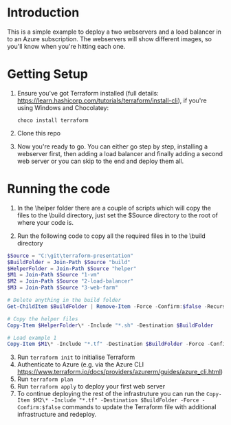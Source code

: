 # Introduction
This is a simple example to deploy a two webservers and a load balancer in to an Azure subscription. The webservers will show different images, so you'll know when you're hitting each one.

# Getting Setup
1. Ensure you've got Terraform installed (full details: https://learn.hashicorp.com/tutorials/terraform/install-cli), if you're using Windows and Chocolatey:

    `choco install terraform`

2. Clone this repo
3. Now you're ready to go. You can either go step by step, installing a webserver first, then adding a load balancer and finally adding a second web server or you can skip to the end and deploy them all.

# Running the code
1. In the \helper folder there are a couple of scripts which will copy the files to the \build directory, just set the $Source directory to the root of where your code is.

2. Run the following code to copy all the required files in to the \build directory

````powershell
$Source = "C:\git\terraform-presentation"
$BuildFolder = Join-Path $Source "build"
$HelperFolder = Join-Path $Source "helper"
$M1 = Join-Path $Source "1-vm"
$M2 = Join-Path $Source "2-load-balancer"
$M3 = Join-Path $Source "3-web-farm"

# Delete anything in the build folder
Get-ChildItem $BuildFolder | Remove-Item -Force -Confirm:$false -Recurse

# Copy the helper files
Copy-Item $HelperFolder\* -Include "*.sh" -Destination $BuildFolder

# Load example 1
Copy-Item $M1\* -Include "*.tf" -Destination $BuildFolder -Force -Confirm:$false
````

3. Run `terraform init` to initialise Terraform
4. Authenticate to Azure (e.g. via the Azure CLI https://www.terraform.io/docs/providers/azurerm/guides/azure_cli.html)
5. Run `terraform plan`
6. Run `terraform apply` to deploy your first web server
7. To continue deploying the rest of the infrastruture you can run the `Copy-Item $M2\* -Include "*.tf" -Destination $BuildFolder -Force -Confirm:$false` commands to update the Terraform file with additional infrastructure and redeploy.